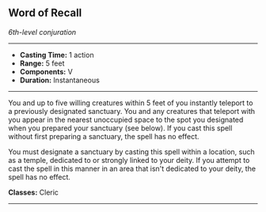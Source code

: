 ﻿## Word of Recall
*6th-level conjuration*
___
- **Casting Time:** 1 action
- **Range:** 5 feet
- **Components:** V
- **Duration:** Instantaneous

---
You and up to five willing creatures within 5 feet of you instantly teleport to a previously designated sanctuary. You and any creatures that teleport with you appear in the nearest unoccupied space to the spot you designated when you prepared your sanctuary (see below). If you cast this spell without first preparing a sanctuary, the spell has no effect.

You must designate a sanctuary by casting this spell within a location, such as a temple, dedicated to or strongly linked to your deity. If you attempt to cast the spell in this manner in an area that isn't dedicated to your deity, the spell has no effect.

**Classes:** Cleric


---
